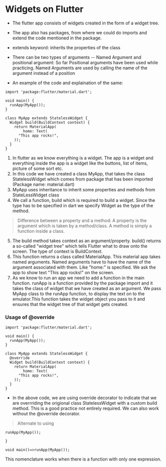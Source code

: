 # Widgets on Flutter

- The flutter app consists of widgets created in the form of a widget tree. 

- The app also has packages, from where we could do imports and extend the code mentioned in the package.

- extends keyword: inherits the properties of the class
- There can be two types of arguments
-- Named Argument and positional argument:  So far Positional arguments have been used while practicing. Named Arguments are used by calling the name of the argument instead of a position  


- An example of the code and explaination of the same:


```
import 'package:flutter/material.dart';

void main() {
  runApp(MyApp());
}

class MyApp extends StatelessWidget {
  Widget build(BuildContext context) {
    return MaterialApp(
        home: Text(
      "This app rocks!",
    ));
  }
}

```
1. In flutter as we know everything is a widget. The app is a widget and everything inside the app is a widget like the buttons, list of items, picture of some sort etc. 
2. In this code we have created a class MyApp, that takes the class StatelessWidget which comes from package that has been imported (Package name: material.dart)
3. MyApp uses inheritance to inherit some properties and methods from StateLessWidget class
4. We call a function, build which is required to build a widget. Since the type has to be specified in dart we specify Widget as the type of the method. 
> Difference between a property and a method: A property is the argument which is taken by a method/class. A method is simply a function inside a class.
5. The build method takes context as an argument/property. build() returns a so-called "widget tree" which tells Flutter what to draw onto the screen. The type of context is BuildContext.
6. This function returns a class called MaterialApp. This material app takes named arguments. Named arguments have to have the name of the argument associated with them. Like "home:" is specified. We ask the app to show text "This app rocks!" on the screen.
7. As we know to run an app we need to add a function in the main function. runApp is a function provided by the package import and it takes the class of widget that we have created as an argument. We pass MyApp class to the runApp function, to display the text on to the emulator.This function takes the widget object you pass to it and ensures that the widget tree of that widget gets created.

### Usage of @override
```
import 'package:flutter/material.dart';

void main() {
  runApp(MyApp());
}

class MyApp extends StatelessWidget {
  @override
  Widget build(BuildContext context) {
    return MaterialApp(
        home: Text(
      "This app rocks!",
    ));
  }
}

```

- In the above code, we are using override decorator to indicate that we are overrriding the origional class StatelessWidget with a custom build method. This is a good practice not entirely required. We can also work without the @override decorator.

> Alternate to using 
```void main() {
runApp(MyApp());

}
```

```
void main()=>runApp(MyApp());

```
This nomenclature works when there is a function with only one expression. 